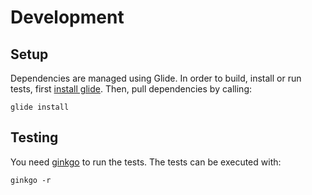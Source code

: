 # Development

## Setup

Dependencies are managed using Glide. 
In order to build, install or run tests, first [install glide](https://github.com/Masterminds/glide).
Then, pull dependencies by calling:
```
glide install
```

## Testing

You need [ginkgo](http://onsi.github.io/ginkgo/) to run the tests. The tests can be executed with:
```
ginkgo -r
```
